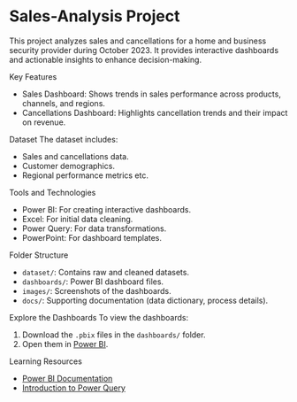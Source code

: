 # Sales-Analysis Project

This project analyzes sales and cancellations for a home and business security provider during October 2023. It provides interactive dashboards and actionable insights to enhance decision-making.

Key Features
- Sales Dashboard: Shows trends in sales performance across products, channels, and regions.
- Cancellations Dashboard: Highlights cancellation trends and their impact on revenue.

Dataset
The dataset includes:
- Sales and cancellations data.
- Customer demographics.
- Regional performance metrics etc.

Tools and Technologies
- Power BI: For creating interactive dashboards.
- Excel: For initial data cleaning.
- Power Query: For data transformations.
- PowerPoint: For dashboard templates.

Folder Structure
- `dataset/`: Contains raw and cleaned datasets.
- `dashboards/`: Power BI dashboard files.
- `images/`: Screenshots of the dashboards.
- `docs/`: Supporting documentation (data dictionary, process details).

Explore the Dashboards
To view the dashboards:
1. Download the `.pbix` files in the `dashboards/` folder.
2. Open them in [Power BI](https://powerbi.microsoft.com/).

Learning Resources
- [Power BI Documentation](https://powerbi.microsoft.com/)
- [Introduction to Power Query](https://learn.microsoft.com/en-us/power-query/)
